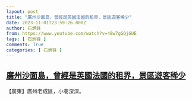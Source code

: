 ```yaml
---
layout: post
title: "廣州沙面島，曾經是英國法國的租界，景區遊客稀少"
date: 2023-11-01T23:59:26.000Z
author: 石炳鋒
from: https://www.youtube.com/watch?v=48w7gGQjGUE
tags: [ 石炳锋 ]
comments: True
categories: [ 石炳锋 ]
---
```

<!--1698883166000-->
[廣州沙面島，曾經是英國法國的租界，景區遊客稀少](https://www.youtube.com/watch?v=48w7gGQjGUE)
------

<div>
【廣東】廣州老成區，小巷深深。
</div>
